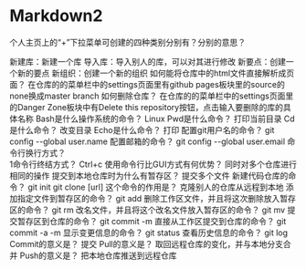 # Markdown2
个人主页上的“+”下拉菜单可创建的四种类别分别有？分别的意思？

新建库：新建一个库
导入库：导入别人的库，可以对其进行修改
新要点：创建一个新的要点
新组织：创建一个新的组织
如何能将仓库中的html文件直接解析成页面？
在仓库的的菜单栏中的settings页面里有github pages板块里的source的none换成master branch
如何删除仓库？
在仓库的的菜单栏中的settings页面里的Danger Zone板块中有Delete this repository按钮，点击输入要删除的库的具体名称
Bash是什么操作系统的命令？
Linux
Pwd是什么命令？
打印当前目录
Cd是什么命令？
改变目录
Echo是什么命令？
打印
配置git用户名的命令？
git config --global user.name
配置邮箱的命令？
git config --global user.email
命令行换行方式？
\
1命令行终结方式？
Ctrl+c
使用命令行比GUI方式有何优势？
同时对多个仓库进行相同的操作
提交到本地仓库时为什么有暂存区？
提交多个文件
新建代码仓库的命令？
git init
git clone [url] 这个命令的作用是？
克隆别人的仓库从远程到本地
添加指定文件到暂存区的命令？
git add
删除工作区文件，并且将这次删除放入暂存区的命令？
git rm
改名文件，并且将这个改名文件放入暂存区的命令？
git mv
提交暂存区到仓库的命令？
git commit -m
直接从工作区提交到仓库的命令？
git commit -a -m
显示变更信息的命令？
git status
查看历史信息的命令？
git log
Commit的意义是？
提交
Pull的意义是？
取回远程仓库的变化，并与本地分支合并
Push的意义是？
把本地仓库推送到远程仓库
